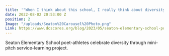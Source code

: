 ```yaml
---
title: '"When I think about this school, I really think about diversity"'
date: 2022-08-02 20:53:00 Z
position: 2
Image: "/uploads/Seaton%20Carousel%20Photo.png"
Link: https://www.dcscores.org/blog/2023/05/seaton-elementary-school-poet-athletes-celebrate-diversity-through-mini-pitch-service-learning-project
---
```


Seaton Elementary School poet-athletes celebrate diversity through mini-pitch service-learning project.